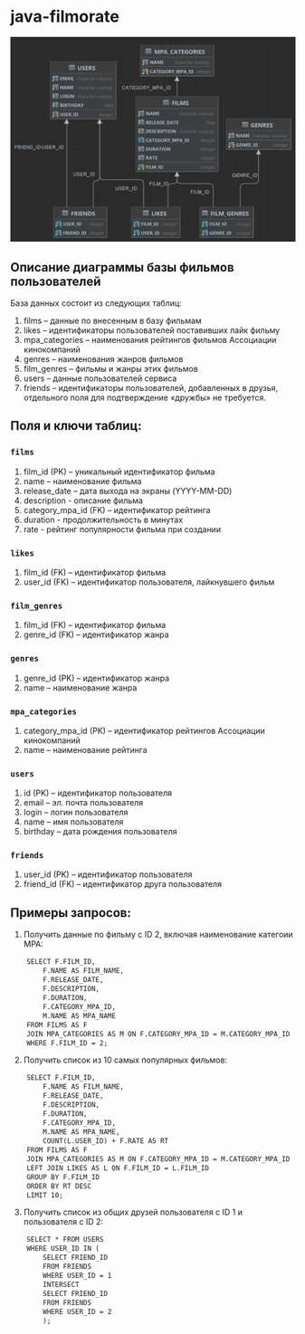 # java-filmorate

![Scheme.png](Scheme.png)

## Описание диаграммы базы фильмов пользователей

База данных состоит из следующих таблиц:
1.	films – данные по внесенным в базу фильмам
2.	likes – идентификаторы пользователей поставивших лайк фильму
3.	mpa_categories – наименования рейтингов фильмов Ассоциации кинокомпаний
4.	genres – наименования жанров фильмов
5.	film_genres – фильмы и жанры этих фильмов
6.	users – данные пользователей сервиса
7.	friends – идентификаторы пользователей, добавленных в друзья, отдельного поля для подтверждение «дружбы» не требуется.

## Поля и ключи таблиц:

### `films`
1.	film_id  (PK) – уникальный идентификатор фильма 
2.	name – наименование фильма
3.	release_date – дата выхода на экраны (YYYY-MM-DD)
4.  description - описание фильма
5.  category_mpa_id (FK) – идентификатор рейтинга
6.  duration - продолжительность в минутах
7.  rate - рейтинг популярности фильма при создании

### `likes` 
1.	film_id (FK) – идентификатор  фильма
2.	user_id (FK) – идентификатор пользователя, лайкнувшего фильм

### `film_genres`
1.	film_id (FK) – идентификатор фильма
2.	genre_id (FK) – идентификатор жанра

### `genres` 
1.	genre_id (PK) – идентификатор жанра
2.	name – наименование жанра

### `mpa_categories` 
1.	category_mpa_id (PK) – идентификатор рейтингов Ассоциации кинокомпаний
2.	name – наименование рейтинга

### `users`
1.	id (PK) – идентификатор пользователя
2.	email – эл. почта пользователя
3.	login – логин пользователя
4.	name – имя пользователя
5.	birthday – дата рождения пользователя

### `friends` 
1.	user_id (PK) – идентификатор пользователя
2.	friend_id (FK) – идентификатор друга пользователя

## Примеры запросов:
1. Получить данные по фильму с ID 2, включая наименование категоии МРА:
```
    SELECT F.FILM_ID, 
        F.NAME AS FILM_NAME, 
        F.RELEASE_DATE, 
        F.DESCRIPTION, 
        F.DURATION, 
        F.CATEGORY_MPA_ID, 
        M.NAME AS MPA_NAME 
    FROM FILMS AS F 
    JOIN MPA_CATEGORIES AS M ON F.CATEGORY_MPA_ID = M.CATEGORY_MPA_ID 
    WHERE F.FILM_ID = 2;
   ```
2. Получить список из 10 самых популярных фильмов:
```
    SELECT F.FILM_ID, 
        F.NAME AS FILM_NAME, 
        F.RELEASE_DATE, 
        F.DESCRIPTION, 
        F.DURATION, 
        F.CATEGORY_MPA_ID, 
        M.NAME AS MPA_NAME, 
        COUNT(L.USER_ID) + F.RATE AS RT
    FROM FILMS AS F 
    JOIN MPA_CATEGORIES AS M ON F.CATEGORY_MPA_ID = M.CATEGORY_MPA_ID
    LEFT JOIN LIKES AS L ON F.FILM_ID = L.FILM_ID
    GROUP BY F.FILM_ID
    ORDER BY RT DESC
    LIMIT 10;
  ```

3. Получить список из общих друзей пользователя с ID 1 и пользователя с ID 2:
```
    SELECT * FROM USERS 
    WHERE USER_ID IN (
        SELECT FRIEND_ID 
        FROM FRIENDS 
        WHERE USER_ID = 1 
        INTERSECT 
        SELECT FRIEND_ID 
        FROM FRIENDS 
        WHERE USER_ID = 2
        );
  ```
